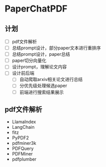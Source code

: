 # PaperChatPDF

## 计划

- [ ] pdf文件解析
- [ ] 总结prompt设计，部分paper文本进行重排序 
- [ ] 总结prompt设计，paper总结
- [ ] paper切分向量化
- [ ] 设计prompt，理解论文内容
- [ ] 设计前后端
  - [ ] 自动爬取arxiv相关论文进行总结
  - [ ] 分优先级处理候选paper
  - [ ] 前端进行搜索结果展示

## pdf文件解析

- LlamaIndex
- LangChain
- fitz
- PyPDF2
- pdfminer3k
- PDFQuery
- PDFMiner
- pdfplumber
